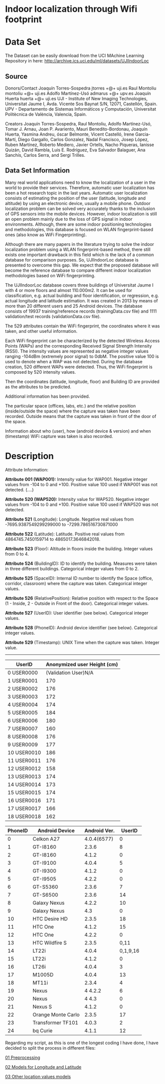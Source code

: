 Indoor localization through Wifi footprint
================

Data Set
========

The Dataset can be easily download from the UCI MAchine Learning Repository in here: <http://archive.ics.uci.edu/ml/datasets/UJIIndoorLoc>

Source
------

Donors/Contact Joaquín Torres-Sospedra jtorres +@+ uji.es Raul Montoliu montoliu +@+ uji.es Adolfo Martínez-Usó admarus +@+ upv.es Joaquín Huerta huerta +@+ uji.es UJI - Institute of New Imaging Technologies, Universitat Jaume I, Avda. Vicente Sos Baynat S/N, 12071, Castellón, Spain. UPV - Departamento de Sistemas Informáticos y Computación, Universitat Politècnica de València, Valencia, Spain.

Creators Joaquín Torres-Sospedra, Raul Montoliu, Adolfo Martínez-Usó, Tomar J. Arnau, Joan P. Avariento, Mauri Benedito-Bordonau, Joaquín Huerta, Yasmina Andreu, óscar Belmonte, Vicent Castelló, Irene Garcia-Martí, Diego Gargallo, Carlos Gonzalez, Nadal Francisco, Josep López, Ruben Martínez, Roberto Mediero, Javier Ortells, Nacho Piqueras, Ianisse Quizán, David Rambla, Luis E. Rodríguez, Eva Salvador Balaguer, Ana Sanchís, Carlos Serra, and Sergi Trilles.

Data Set Information
--------------------

Many real world applications need to know the localization of a user in the world to provide their services. Therefore, automatic user localization has been a hot research topic in the last years. Automatic user localization consists of estimating the position of the user (latitude, longitude and altitude) by using an electronic device, usually a mobile phone. Outdoor localization problem can be solved very accurately thanks to the inclusion of GPS sensors into the mobile devices. However, indoor localization is still an open problem mainly due to the loss of GPS signal in indoor environments. Although, there are some indoor positioning technologies and methodologies, this database is focused on WLAN fingerprint-based ones (also know as WiFi Fingerprinting).

Although there are many papers in the literature trying to solve the indoor localization problem using a WLAN fingerprint-based method, there still exists one important drawback in this field which is the lack of a common database for comparison purposes. So, UJIIndoorLoc database is presented to overcome this gap. We expect that the proposed database will become the reference database to compare different indoor localization methodologies based on WiFi fingerprinting.

The UJIIndoorLoc database covers three buildings of Universitat Jaume I with 4 or more floors and almost 110.000m2. It can be used for classification, e.g. actual building and floor identification, or regression, e.g. actual longitude and latitude estimation. It was created in 2013 by means of more than 20 different users and 25 Android devices. The database consists of 19937 training/reference records (trainingData.csv file) and 1111 validation/test records (validationData.csv file).

The 529 attributes contain the WiFi fingerprint, the coordinates where it was taken, and other useful information.

Each WiFi fingerprint can be characterized by the detected Wireless Access Points (WAPs) and the corresponding Received Signal Strength Intensity (RSSI). The intensity values are represented as negative integer values ranging -104dBm (extremely poor signal) to 0dbM. The positive value 100 is used to denote when a WAP was not detected. During the database creation, 520 different WAPs were detected. Thus, the WiFi fingerprint is composed by 520 intensity values.

Then the coordinates (latitude, longitude, floor) and Building ID are provided as the attributes to be predicted.

Additional information has been provided.

The particular space (offices, labs, etc.) and the relative position (inside/outside the space) where the capture was taken have been recorded. Outside means that the capture was taken in front of the door of the space.

Information about who (user), how (android device & version) and when (timestamp) WiFi capture was taken is also recorded.

Description
===========

Attribute Information:

**Attribute 001 (WAP001):** Intensity value for WAP001. Negative integer values from -104 to 0 and +100. Positive value 100 used if WAP001 was not detected. (....)

**Attribute 520 (WAP520):** Intensity value for WAP520. Negative integer values from -104 to 0 and +100. Positive value 100 used if WAP520 was not detected.

**Attribute 521** (Longitude): Longitude. Negative real values from -7695.9387549299299000 to -7299.786516730871000

**Attribute 522** (Latitude): Latitude. Positive real values from 4864745.7450159714 to 4865017.3646842018.

**Attribute 523** (Floor): Altitude in floors inside the building. Integer values from 0 to 4.

**Attribute 524** (BuildingID): ID to identify the building. Measures were taken in three different buildings. Categorical integer values from 0 to 2.

**Attribute 525** (SpaceID): Internal ID number to identify the Space (office, corridor, classroom) where the capture was taken. Categorical integer values.

**Attribute 526** (RelativePosition): Relative position with respect to the Space (1 - Inside, 2 - Outside in Front of the door). Categorical integer values.

**Attribute 527** (UserID): User identifier (see below). Categorical integer values.

**Attribute 528** (PhoneID): Android device identifier (see below). Categorical integer values.

**Attribute 529** (Timestamp): UNIX Time when the capture was taken. Integer value.

------------------------------------------------------------------------

| UserID      | Anonymized user Height (cm) |
|-------------|-----------------------------|
| 0 USER0000  | (Validation User)N/A        |
| 1 USER0001  | 170                         |
| 2 USER0002  | 176                         |
| 3 USER0003  | 172                         |
| 4 USER0004  | 174                         |
| 5 USER0005  | 184                         |
| 6 USER0006  | 180                         |
| 7 USER0007  | 160                         |
| 8 USER0008  | 176                         |
| 9 USER0009  | 177                         |
| 10 USER0010 | 186                         |
| 11 USER0011 | 176                         |
| 12 USER0012 | 158                         |
| 13 USER0013 | 174                         |
| 14 USER0014 | 173                         |
| 15 USER0015 | 174                         |
| 16 USER0016 | 171                         |
| 17 USER0017 | 166                         |
| 18 USER0018 | 162                         |

| PhoneID | Android Device     | Android Ver. | UserID   |
|---------|--------------------|--------------|----------|
| 0       | Celkon A27         | 4.0.4(6577)  | 0        |
| 1       | GT-I8160           | 2.3.6        | 8        |
| 2       | GT-I8160           | 4.1.2        | 0        |
| 3       | GT-I9100           | 4.0.4        | 5        |
| 4       | GT-I9300           | 4.1.2        | 0        |
| 5       | GT-I9505           | 4.2.2        | 0        |
| 6       | GT-S5360           | 2.3.6        | 7        |
| 7       | GT-S6500           | 2.3.6        | 14       |
| 8       | Galaxy Nexus       | 4.2.2        | 10       |
| 9       | Galaxy Nexus       | 4.3          | 0        |
| 10      | HTC Desire HD      | 2.3.5        | 18       |
| 11      | HTC One            | 4.1.2        | 15       |
| 12      | HTC One            | 4.2.2        | 0        |
| 13      | HTC Wildfire S     | 2.3.5        | 0,11     |
| 14      | LT22i              | 4.0.4        | 0,1,9,16 |
| 15      | LT22i              | 4.1.2        | 0        |
| 16      | LT26i              | 4.0.4        | 3        |
| 17      | M1005D             | 4.0.4        | 13       |
| 18      | MT11i              | 2.3.4        | 4        |
| 19      | Nexus              | 4 4.2.2      | 6        |
| 20      | Nexus              | 4 4.3        | 0        |
| 21      | Nexus S            | 4.1.2        | 0        |
| 22      | Orange Monte Carlo | 2.3.5        | 17       |
| 23      | Transformer TF101  | 4.0.3        | 2        |
| 24      | bq Curie           | 4.1.1        | 12       |

Regarding my script, as this is one of the longest coding I have done, I have decided to split the process in different files:

[01 Preprocessing](https://github.com/raquelredo/Projects/blob/master/Indoor%20localization%20Wifi%20Footprint/01_Preprocessing.md)

[02 Models for Longitude and Latitude](https://github.com/raquelredo/Projects/blob/master/Indoor%20localization%20Wifi%20Footprint/02_Models_Longitude_and_Latitude.md)

[03 Other location values models](https://github.com/raquelredo/Projects/blob/master/Indoor%20localization%20Wifi%20Footprint/03_Other.md)
